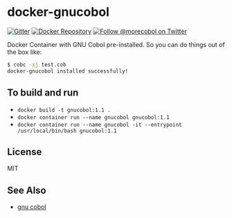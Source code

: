 # docker-gnucobol

[![Gitter][gitter-image]][gitter-url]
[![Docker Repository][docker-image]][docker-url]
[![Follow @morecobol on Twitter][twitter-image]][twitter-url]

Docker Container with GNU Cobol pre-installed. So you can do things out of the box like:

```sh
$ cobc -xj test.cob
docker-gnucobol installed successfully!
```

## To build and run
* `docker build -t gnucobol:1.1 .` 
* `docker container run --name gnucobol gnucobol:1.1`
* `docker container run --name gnucobol -it --entrypoint /usr/local/bin/bash gnucobol:1.1`

## License

MIT

## See Also

- [gnu cobol](https://sourceforge.net/projects/open-cobol/)

[docker-image]: https://img.shields.io/badge/Docker-gnucobol-1aaaf8.svg?style=flat-square
[docker-url]: https://hub.docker.com/r/morecobol/gnucobol/
[twitter-image]: https://img.shields.io/twitter/follow/morecobol.svg?style=social
[twitter-url]: https://twitter.com/morecobol
[gitter-image]: http://img.shields.io/badge/+%20GITTER-JOIN%20CHAT%20%E2%86%92-1DCE73.svg?style=flat-square
[gitter-url]: https://gitter.im/morecobol
